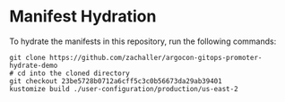 # Manifest Hydration

To hydrate the manifests in this repository, run the following commands:

```shell
git clone https://github.com/zachaller/argocon-gitops-promoter-hydrate-demo
# cd into the cloned directory
git checkout 23be5728b0712a6cff5c3c0b56673da29ab39401
kustomize build ./user-configuration/production/us-east-2
```
